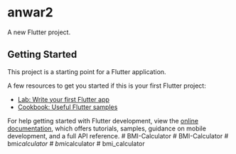 # anwar2

A new Flutter project.

## Getting Started

This project is a starting point for a Flutter application.

A few resources to get you started if this is your first Flutter project:

- [Lab: Write your first Flutter app](https://docs.flutter.dev/get-started/codelab)
- [Cookbook: Useful Flutter samples](https://docs.flutter.dev/cookbook)

For help getting started with Flutter development, view the
[online documentation](https://docs.flutter.dev/), which offers tutorials,
samples, guidance on mobile development, and a full API reference.
#   B M I - C a l c u l a t o r  
 #   B M I - C a l c u l a t o r  
 #   b m i _ c a l c u l a t o r  
 #   b m i _ c a l c u l a t o r  
 #   b m i _ c a l c u l a t o r  
 